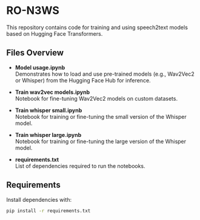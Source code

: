 # RO-N3WS

This repository contains code for training and using speech2text models based on Hugging Face Transformers.

## Files Overview

- **Model usage.ipynb**  
  Demonstrates how to load and use pre-trained models (e.g., Wav2Vec2 or Whisper) from the Hugging Face Hub for inference.

- **Train wav2vec models.ipynb**  
  Notebook for fine-tuning Wav2Vec2 models on custom datasets.

- **Train whisper small.ipynb**  
  Notebook for training or fine-tuning the small version of the Whisper model.

- **Train whisper large.ipynb**  
  Notebook for training or fine-tuning the large version of the Whisper model.

- **requirements.txt**  
  List of dependencies required to run the notebooks.

## Requirements

Install dependencies with:

```bash
pip install -r requirements.txt
